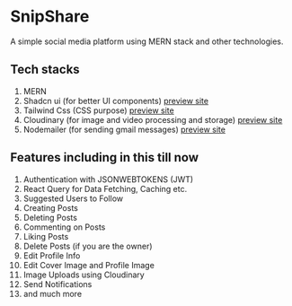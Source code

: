 # SnipShare
A simple social media platform using MERN stack and other technologies.

## Tech stacks
1. MERN
2. Shadcn ui (for better UI components) [preview site](https://ui.shadcn.com/)
3. Tailwind Css (CSS purpose) [preview site](https://tailwindcss.com/)
4. Cloudinary (for image and video processing and storage) [preview site](https://cloudinary.com/)
5. Nodemailer (for sending gmail messages) [preview site](https://www.nodemailer.com/)

## Features including in this till now
1. Authentication with JSONWEBTOKENS (JWT)
2. React Query for Data Fetching, Caching etc.
3. Suggested Users to Follow
4. Creating Posts
5. Deleting Posts
6. Commenting on Posts
7. Liking Posts
8. Delete Posts (if you are the owner)
9. Edit Profile Info
10. Edit Cover Image and Profile Image
11. Image Uploads using Cloudinary
12. Send Notifications
13. and much more
